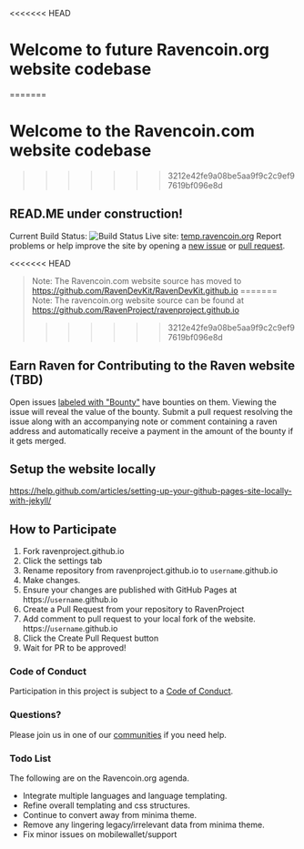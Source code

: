 <<<<<<< HEAD
# Welcome to future Ravencoin.org website codebase
=======
# Welcome to the Ravencoin.com website codebase
>>>>>>> 3212e42fe9a08be5aa9f9c2c9ef97619bf096e8d
## READ.ME under construction!
Current Build Status: ![Build Status](https://travis-ci.org/RavenProject/Ravencoin.svg?branch=master)
Live site: [temp.ravencoin.org](https://temp.ravencoin.org)
Report problems or help improve the site by opening a [new issue](https://github.com/RavenProject/ravenproject.github.io.org/issues/new) or [pull request](https://github.com/RavenProject/ravenproject.github.io.org/compare).

<<<<<<< HEAD
> Note: The Ravencoin.com website source has moved to https://github.com/RavenDevKit/RavenDevKit.github.io
=======
> Note: The ravencoin.org website source can be found at https://github.com/RavenProject/ravenproject.github.io
>>>>>>> 3212e42fe9a08be5aa9f9c2c9ef97619bf096e8d

## Earn Raven for Contributing to the Raven website (TBD)
Open issues [labeled with "Bounty"](https://github.com/RavenProject/ravenproject.github.io/labels/Bounty)
have bounties on them. Viewing the issue will reveal the value of the bounty.
Submit a pull request resolving the issue along with an accompanying note or
comment containing a raven address and automatically receive a payment in the
amount of the bounty if it gets merged.

## Setup the website locally
https://help.github.com/articles/setting-up-your-github-pages-site-locally-with-jekyll/

## How to Participate
1. Fork ravenproject.github.io
2. Click the settings tab
3. Rename repository from ravenproject.github.io to `username`.github.io
4. Make changes.
5. Ensure your changes are published with GitHub Pages at https://`username`.github.io
6. Create a Pull Request from your repository to RavenProject
7. Add comment to pull request to your local fork of the website. https://`username`.github.io
8. Click the Create Pull Request button
9. Wait for PR to be approved!

### Code of Conduct
Participation in this project is subject to a [Code of Conduct](https://github.com/RavenProject/ravenproject.github.io/blob/master/CODE_OF_CONDUCT.md).

### Questions?
Please join us in one of our [communities](https://ravenproject.github.io/community/) if you need help.

### Todo List
The following are on the Ravencoin.org agenda.
+ Integrate multiple languages and language templating.
+ Refine overall templating and css structures.
+ Continue to convert away from minima theme.
+ Remove any lingering legacy/irrelevant data from minima theme.
+ Fix minor issues on mobilewallet/support
